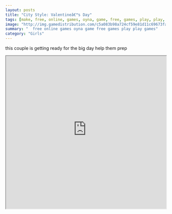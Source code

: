```yaml
---
layout: posts
title: "City Style: Valentineâ€™s Day"
tags: [make, free, online, games, oyna, game, free, games, play, play, games]
image: "http://img.gamedistribution.com/c5a083b98a724cf59e81d11c69673fa4.jpg"
summary: "  free online games oyna game free games play play games"
category: "Girls"
---
```


this couple is getting ready for the big day help them prep

<iframe width="100%" height="480px;" src="http://flash.gamedistribution.com?game=c5a083b98a724cf59e81d11c69673fa4"></iframe>